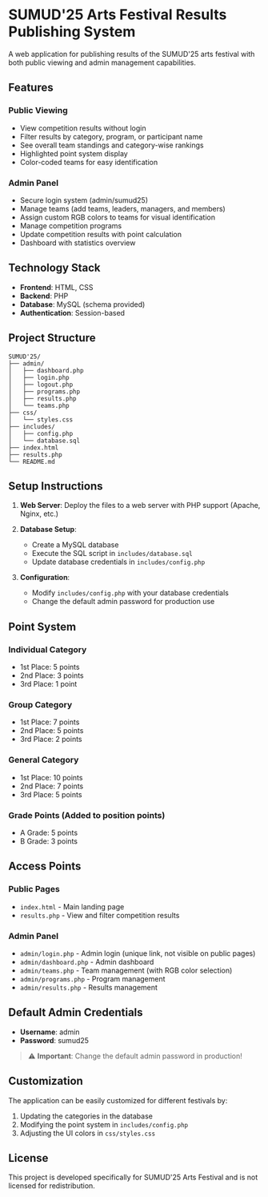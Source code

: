 # SUMUD'25 Arts Festival Results Publishing System

A web application for publishing results of the SUMUD'25 arts festival with both public viewing and admin management capabilities.

## Features

### Public Viewing
- View competition results without login
- Filter results by category, program, or participant name
- See overall team standings and category-wise rankings
- Highlighted point system display
- Color-coded teams for easy identification

### Admin Panel
- Secure login system (admin/sumud25)
- Manage teams (add teams, leaders, managers, and members)
- Assign custom RGB colors to teams for visual identification
- Manage competition programs
- Update competition results with point calculation
- Dashboard with statistics overview

## Technology Stack
- **Frontend**: HTML, CSS
- **Backend**: PHP
- **Database**: MySQL (schema provided)
- **Authentication**: Session-based

## Project Structure
```
SUMUD'25/
├── admin/
│   ├── dashboard.php
│   ├── login.php
│   ├── logout.php
│   ├── programs.php
│   ├── results.php
│   └── teams.php
├── css/
│   └── styles.css
├── includes/
│   ├── config.php
│   └── database.sql
├── index.html
├── results.php
└── README.md
```

## Setup Instructions

1. **Web Server**: Deploy the files to a web server with PHP support (Apache, Nginx, etc.)

2. **Database Setup**:
   - Create a MySQL database
   - Execute the SQL script in `includes/database.sql`
   - Update database credentials in `includes/config.php`

3. **Configuration**:
   - Modify `includes/config.php` with your database credentials
   - Change the default admin password for production use

## Point System

### Individual Category
- 1st Place: 5 points
- 2nd Place: 3 points
- 3rd Place: 1 point

### Group Category
- 1st Place: 7 points
- 2nd Place: 5 points
- 3rd Place: 2 points

### General Category
- 1st Place: 10 points
- 2nd Place: 7 points
- 3rd Place: 5 points

### Grade Points (Added to position points)
- A Grade: 5 points
- B Grade: 3 points

## Access Points

### Public Pages
- `index.html` - Main landing page
- `results.php` - View and filter competition results

### Admin Panel
- `admin/login.php` - Admin login (unique link, not visible on public pages)
- `admin/dashboard.php` - Admin dashboard
- `admin/teams.php` - Team management (with RGB color selection)
- `admin/programs.php` - Program management
- `admin/results.php` - Results management

## Default Admin Credentials
- **Username**: admin
- **Password**: sumud25

> ⚠️ **Important**: Change the default admin password in production!

## Customization

The application can be easily customized for different festivals by:
1. Updating the categories in the database
2. Modifying the point system in `includes/config.php`
3. Adjusting the UI colors in `css/styles.css`

## License
This project is developed specifically for SUMUD'25 Arts Festival and is not licensed for redistribution.